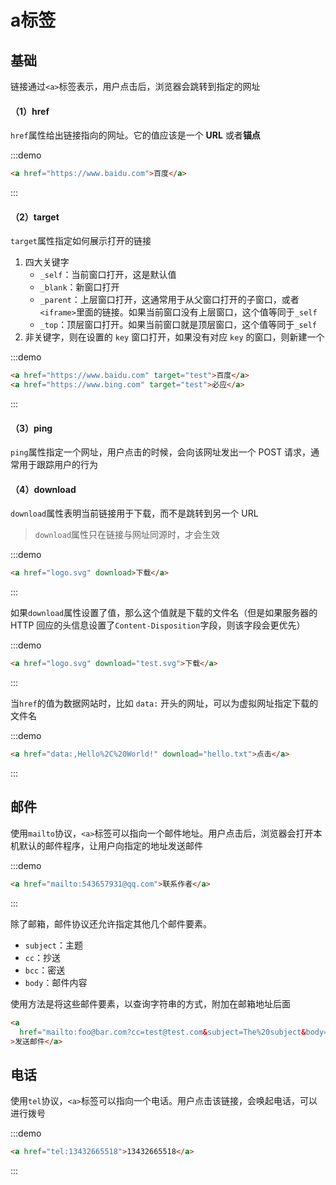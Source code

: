 # a标签

## 基础

链接通过`<a>`标签表示，用户点击后，浏览器会跳转到指定的网址

#### （1）href

`href`属性给出链接指向的网址。它的值应该是一个 **URL** 或者**锚点**

:::demo

```html
<a href="https://www.baidu.com">百度</a>
```

:::

#### （2）target

`target`属性指定如何展示打开的链接

1. 四大关键字
   - `_self`：当前窗口打开，这是默认值
   - `_blank`：新窗口打开
   - `_parent`：上层窗口打开，这通常用于从父窗口打开的子窗口，或者`<iframe>`里面的链接。如果当前窗口没有上层窗口，这个值等同于`_self`
   - `_top`：顶层窗口打开。如果当前窗口就是顶层窗口，这个值等同于`_self`
2. 非关键字，则在设置的 `key` 窗口打开，如果没有对应 `key` 的窗口，则新建一个

:::demo

```html
<a href="https://www.baidu.com" target="test">百度</a>
<a href="https://www.bing.com" target="test">必应</a>
```

:::

#### （3）ping

`ping`属性指定一个网址，用户点击的时候，会向该网址发出一个 POST 请求，通常用于跟踪用户的行为

#### （4）download

`download`属性表明当前链接用于下载，而不是跳转到另一个 URL

> `download`属性只在链接与网址同源时，才会生效

:::demo

```html
<a href="logo.svg" download>下载</a>
```

:::

如果`download`属性设置了值，那么这个值就是下载的文件名（但是如果服务器的 HTTP 回应的头信息设置了`Content-Disposition`字段，则该字段会更优先）

:::demo

```html
<a href="logo.svg" download="test.svg">下载</a>
```

:::

当`href`的值为数据网站时，比如 `data:` 开头的网址，可以为虚拟网址指定下载的文件名

:::demo

```html
<a href="data:,Hello%2C%20World!" download="hello.txt">点击</a>
```

:::

## 邮件

使用`mailto`协议，`<a>`标签可以指向一个邮件地址。用户点击后，浏览器会打开本机默认的邮件程序，让用户向指定的地址发送邮件

:::demo

```html
<a href="mailto:543657931@qq.com">联系作者</a>
```

:::

除了邮箱，邮件协议还允许指定其他几个邮件要素。

- `subject`：主题
- `cc`：抄送
- `bcc`：密送
- `body`：邮件内容

使用方法是将这些邮件要素，以查询字符串的方式，附加在邮箱地址后面

```html
<a
  href="mailto:foo@bar.com?cc=test@test.com&subject=The%20subject&body=The%20body"
>发送邮件</a>
```

## 电话

使用`tel`协议，`<a>`标签可以指向一个电话。用户点击该链接，会唤起电话，可以进行拨号

:::demo

```html
<a href="tel:13432665518">13432665518</a>
```

:::

